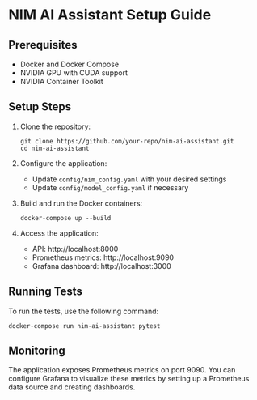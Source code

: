 # NIM AI Assistant Setup Guide

## Prerequisites

- Docker and Docker Compose
- NVIDIA GPU with CUDA support
- NVIDIA Container Toolkit

## Setup Steps

1. Clone the repository:
   ```
   git clone https://github.com/your-repo/nim-ai-assistant.git
   cd nim-ai-assistant
   ```

2. Configure the application:
   - Update `config/nim_config.yaml` with your desired settings
   - Update `config/model_config.yaml` if necessary

3. Build and run the Docker containers:
   ```
   docker-compose up --build
   ```

4. Access the application:
   - API: http://localhost:8000
   - Prometheus metrics: http://localhost:9090
   - Grafana dashboard: http://localhost:3000

## Running Tests

To run the tests, use the following command:

```
docker-compose run nim-ai-assistant pytest
```

## Monitoring

The application exposes Prometheus metrics on port 9090. You can configure Grafana to visualize these metrics by setting up a Prometheus data source and creating dashboards.
